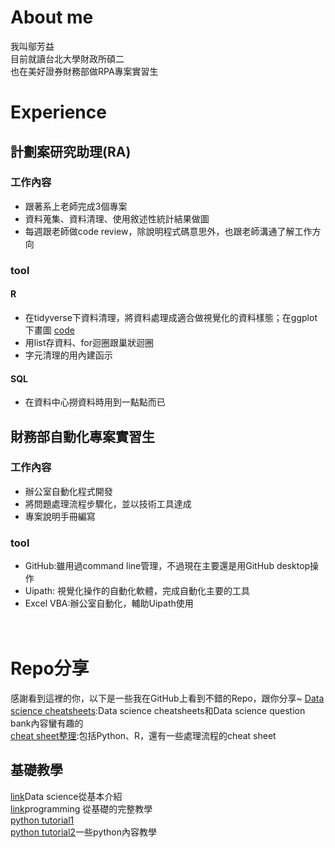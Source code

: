 # About me
我叫鄔芳益<br>
目前就讀台北大學財政所碩二<br>
也在美好證券財務部做RPA專案實習生
# Experience
## 計劃案研究助理(RA)
### 工作內容
- 跟著系上老師完成3個專案
- 資料蒐集、資料清理、使用敘述性統計結果做圖
- 每週跟老師做code review，除說明程式碼意思外，也跟老師溝通了解工作方向

### tool
#### R
- 在tidyverse下資料清理，將資料處理成適合做視覺化的資料樣態；在ggplot下畫圖 [code](./land/code/220526_RA_以縣市層級敘述性統計.R)
- 用list存資料、for迴圈跟巢狀迴圈
- 字元清理的用內建函示

#### SQL
- 在資料中心撈資料時用到一點點而已


## 財務部自動化專案實習生
### 工作內容
- 辦公室自動化程式開發
- 將問題處理流程步驟化，並以技術工具達成
- 專案說明手冊編寫

### tool
- GitHub:雖用過command line管理，不過現在主要還是用GitHub desktop操作
- Uipath: 視覺化操作的自動化軟體，完成自動化主要的工具
- Excel VBA:辦公室自動化，輔助Uipath使用
<br><br><br>


# Repo分享
感謝看到這裡的你，以下是一些我在GitHub上看到不錯的Repo，跟你分享~
[Data science cheatsheets](https://github.com/khanhnamle1994/cracking-the-data-science-interview#data-science-case-studies):Data science cheatsheets和Data science question bank內容蠻有趣的<br>
[cheat sheet整理](https://github.com/FavioVazquez/ds-cheatsheets):包括Python、R，還有一些處理流程的cheat sheet


## 基礎教學

[link](https://github.com/microsoft/Data-Science-For-Beginners)Data science從基本介紹<br>
[link](https://github.com/jwasham/coding-interview-university)programming 從基礎的完整教學<br>
[python tutorial1](https://github.com/vinta/awesome-python)<br>
[python tutorial2](https://github.com/TheAlgorithms/Python)一些python內容教學<br>
